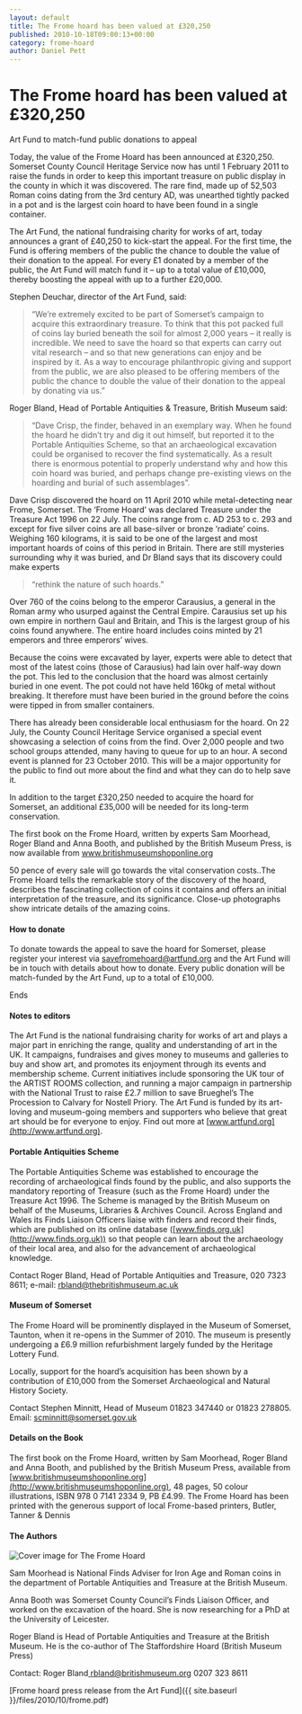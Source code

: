 ```yaml
---
layout: default
title: The Frome hoard has been valued at £320,250
published: 2010-10-18T09:00:13+00:00
category: frome-hoard
author: Daniel Pett
---
```


The Frome hoard has been valued at £320,250
===========================================

Art Fund to match-fund public donations to appeal

Today, the value of the Frome Hoard has been announced at £320,250. Somerset County Council Heritage Service now has until 1 February 2011 to raise the funds in order to keep this important treasure on public display in the county in which it was discovered. The rare find, made up of 52,503 Roman coins dating from the 3rd century AD, was unearthed tightly packed in a pot and is the largest coin hoard to have been found in a single container.

The Art Fund, the national fundraising charity for works of art, today announces a grant of £40,250 to kick-start the appeal. For the first time, the Fund is offering members of the public the chance to double the value of their donation to the appeal. For every £1 donated by a member of the public, the Art Fund will match fund it – up to a total value of £10,000, thereby boosting the appeal with up to a further £20,000.

Stephen Deuchar, director of the Art Fund, said:

> “We’re extremely excited to be part of Somerset’s campaign to acquire this extraordinary treasure. To think that this pot packed full of coins lay buried beneath the soil for almost 2,000 years – it really is incredible. We need to save the hoard so that experts can carry out vital research – and so that new generations can enjoy and be inspired by it. As a way to encourage philanthropic giving and support from the public, we are also pleased to be offering members of the public the chance to double the value of their donation to the appeal by donating via us.”

Roger Bland, Head of Portable Antiquities & Treasure, British Museum said:

> “Dave Crisp, the finder, behaved in an exemplary way. When he found the hoard he didn’t try and dig it out himself, but reported it to the Portable Antiquities Scheme, so that an archaeological excavation could be organised to recover the find systematically. As a result there is enormous potential to properly understand why and how this coin hoard was buried, and perhaps change pre-existing views on the hoarding and burial of such assemblages”.

Dave Crisp discovered the hoard on 11 April 2010 while metal-detecting near Frome, Somerset. The ‘Frome Hoard’ was declared Treasure under the Treasure Act 1996 on 22 July. The coins range from c. AD 253 to c. 293 and except for five silver coins are all base-silver or bronze ‘radiate’ coins. Weighing 160 kilograms, it is said to be one of the largest and most important hoards of coins of this period in Britain. There are still mysteries surrounding why it was buried, and Dr Bland says that its discovery could make experts

> “rethink the nature of such hoards.”

Over 760 of the coins belong to the emperor Carausius, a general in the Roman army who usurped against the Central Empire. Carausius set up his own empire in northern Gaul and Britain, and This is the largest group of his coins found anywhere. The entire hoard includes coins minted by 21 emperors and three emperors’ wives.

Because the coins were excavated by layer, experts were able to detect that most of the latest coins (those of Carausius) had lain over half-way down the pot. This led to the conclusion that the hoard was almost certainly buried in one event. The pot could not have held 160kg of metal without breaking. It therefore must have been buried in the ground before the coins were tipped in from smaller containers.

There has already been considerable local enthusiasm for the hoard. On 22 July, the County Council Heritage Service organised a special event showcasing a selection of coins from the find. Over 2,000 people and two school groups attended, many having to queue for up to an hour. A second event is planned for 23 October 2010. This will be a major opportunity for the public to find out more about the find and what they can do to help save it.

In addition to the target £320,250 needed to acquire the hoard for Somerset, an additional £35,000 will be needed for its long-term conservation.

The first book on the Frome Hoard, written by experts Sam Moorhead, Roger Bland and Anna Booth, and published by the British Museum Press, is now available from www.britishmuseumshoponline.org

50 pence of every sale will go towards the vital conservation costs..The Frome Hoard tells the remarkable story of the discovery of the hoard, describes the fascinating collection of coins it contains and offers an initial interpretation of the treasure, and its significance. Close-up photographs show intricate details of the amazing coins.

#### How to donate

To donate towards the appeal to save the hoard for Somerset, please register your interest via savefromehoard@artfund.org and the Art Fund will be in touch with details about how to donate. Every public donation will be match-funded by the Art Fund, up to a total of £10,000.

Ends

#### Notes to editors

The Art Fund is the national fundraising charity for works of art and plays a major part in enriching the range, quality and understanding of art in the UK. It campaigns, fundraises and gives money to museums and galleries to buy and show art, and promotes its enjoyment through its events and membership scheme. Current initiatives include sponsoring the UK tour of the ARTIST ROOMS collection, and running a major campaign in partnership with the National Trust to raise £2.7 million to save Brueghel’s The Procession to Calvary for Nostell Priory. The Art Fund is funded by its art-loving and museum-going members and supporters who believe that great art should be for everyone to enjoy. Find out more at [www.artfund.org](http://www.artfund.org).

#### Portable Antiquities Scheme

The Portable Antiquities Scheme was established to encourage the recording of archaeological finds found by the public, and also supports the mandatory reporting of Treasure (such as the Frome Hoard) under the Treasure Act 1996. The Scheme is managed by the British Museum on behalf of the Museums, Libraries & Archives Council. Across England and Wales its Finds Liaison Officers liaise with finders and record their finds, which are published on its online database ([www.finds.org.uk](http://www.finds.org.uk)) so that people can learn about the archaeology of their local area, and also for the advancement of archaeological knowledge.

Contact Roger Bland, Head of Portable Antiquities and Treasure, 020 7323 8611; e-mail: rbland@thebritishmuseum.ac.uk

#### Museum of Somerset

The Frome Hoard will be prominently displayed in the Museum of Somerset, Taunton, when it re-opens in the Summer of 2010. The museum is presently undergoing a £6.9 million refurbishment largely funded by the Heritage Lottery Fund.

Locally, support for the hoard’s acquisition has been shown by a contribution of £10,000 from the Somerset Archaeological and Natural History Society.

Contact Stephen Minnitt, Head of Museum 01823 347440 or 01823 278805. Email: scminnitt@somerset.gov.uk

#### Details on the Book

The first book on the Frome Hoard, written by Sam Moorhead, Roger Bland and Anna Booth, and published by the British Museum Press, available from [www.britishmuseumshoponline.org](http://www.britishmuseumshoponline.org), 48 pages, 50 colour illustrations, ISBN 978 0 7141 2334 9, PB £4.99. The Frome Hoard has been printed with the generous support of local Frome-based printers, Butler, Tanner & Dennis

#### The Authors

![Cover image for The Frome Hoard](http://ecx.images-amazon.com/images/I/61aJ411PX7L._SL160_.jpg)

Sam Moorhead is National Finds Adviser for Iron Age and Roman coins in the department of Portable Antiquities and Treasure at the British Museum.

Anna Booth was Somerset County Council’s Finds Liaison Officer, and worked on the excavation of the hoard. She is now researching for a PhD at the University of Leicester.

Roger Bland is Head of Portable Antiquities and Treasure at the British Museum. He is the co-author of The Staffordshire Hoard (British Museum Press)

Contact: Roger Bland[
rbland@britishmuseum.org](rbland@britishmuseum.org) 0207 323 8611

[Frome hoard press release from the Art Fund]({{ site.baseurl }}/files/2010/10/frome.pdf)